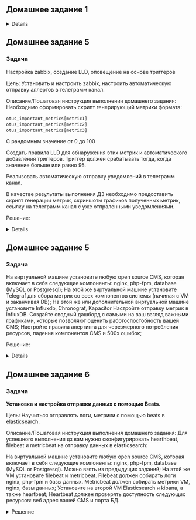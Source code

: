 ## Домашнее задание 1

<details>
Установка и настройка Prometheus, использование exporters

Цель:

Установить и настроить Prometheus.
Результатом выполнения данного ДЗ будет являться публичный репозиторий, в системе контроля версий (Github, Gitlab, etc.), в котором будет находиться Readme с описанием выполненых действий.

Описание/Пошаговая инструкция выполнения домашнего задания:

Файлы конфигурации prometheus и alertmanager должны находиться в директории GAP-1.

Описание ДЗ:

На виртуальной машине установите любую open source CMS, которая включает в себя следующие компоненты: nginx, php-fpm, database (MySQL or Postgresql).
На этой же виртуальной машине установите Prometheus exporters для сбора метрик со всех компонентов системы (начиная с VM и заканчивая DB, не забудьте про blackbox exporter, который будет проверять доступность вашей CMS).
На этой же или дополнительной виртуальной машине установите Prometheus, задачей которого будет раз в 5 секунд собирать метрики с экспортеров.

### Решение:
Устанавливаем CMS Wordpress с использованием MYSQL, Nginx, Php-fpm.

![Image 1](HomeWork_1/Images/sc2.png)

Устанавливаем Prometheus и необходимые экспортеры.

Пишем юниты для экспортеров и добавляем их в автозагрузку.

Настраиваем экспортеры и проверяем, через prometheus.

![Image 2](HomeWork_1/Images/sc1.png)

</details>


## Домашнее задание 5

### Задача

Настройка zabbix, создание LLD, оповещение на основе триггеров

Цель:
Установить и настроить zabbix, настроить автоматическую отправку аллертов в телеграмм канал.


Описание/Пошаговая инструкция выполнения домашнего задания:
Необходимо сформировать скрипт генерирующий метрики формата:

```
otus_important_metrics[metric1]
otus_important_metrics[metric2]
otus_important_metrics[metric3]

```

С рандомным значение от 0 до 100

Создать правила LLD для обнаружения этих метрик и автоматического добавления триггеров. Триггер должен срабатывать тогда, когда значение больше или равно 95.

Реализовать автоматическую отправку уведомлений в телеграмм канал.

В качестве результаты выполнения ДЗ необходимо предоставить скрипт генерации метрик, скриншоты графиков полученных метрик, ссылку на телеграмм канал с уже отпраленными уведомлениями.


Решение:

<details>

На пк с установленным zabbix client в папке /etc/zabbix/zabbix_agentd.conf.d создаём файл lld.conf c содержимым:

```
UserParameter=otus.discovery,/tmp/sender_test.sh

```

Создаём в папке /tmp/ скрипт с содержимым sender_test.sh


```
#!/bin/bash

# send back discovery key, list of all available array keys
# for a discovery type of "Zabbix agent"
cat << EOF
{ "data": [
  { "{#ITEMNAME}":"otus_important_metrics1" },
  { "{#ITEMNAME}":"otus_important_metrics2" },
  { "{#ITEMNAME}":"otus_important_metrics3" }
]}
EOF

# now take advantage of this invocation to send back values
# build up list of values in /tmp/zdata.txt
agenthost="ubt-wp"
zserver="172.17.50.101"
zport="10051"

cat /dev/null > /tmp/zdata.txt
for item in "otus_important_metrics1" "otus_important_metrics2" "otus_important_metrics3"; do
  randNum="$(( (RANDOM % 100)+1 ))"
  echo $agenthost warning[$item] $randNum >> /tmp/zdata.txt
done

# push all these trapper values back to zabbix
zabbix_sender -vv -z $zserver -p $zport -i /tmp/zdata.txt >> /tmp/zsender.log 2>&1


```

Создаём в папке tmp файлы zdata.txt и zsender.log :

```
touch /tmp/zdata.txt
touch /tmp/zsender.log
```


Назначем владельцев и права на файлы:

```
chown zabbix:zabbix /tmp/z*.*
chmod 664 /tmp/z*.*
chown zabbix:zabbix /tmp/produce.sh
chmod 755 /tmp/produce.sh
```

Проверяем выполнение скрипта:
```
su -c "/tmp/sender_test.sh" -s /bin/sh zabbix
```

Создаём шаблон otus.lld на сервере zabbix

![](/HomeWork_5/img/zb1.png)


Добавляем в шаблон правило обнаружения

![](/HomeWork_5/img/zb3.png)

Создаём в шаблоне item prototype

![](/HomeWork_5/img/zb3.png)


Добавляем шаблон к хосту ubt-wp(ubuntu 22.04 server)

Проверяем что метрики меняются

![](/HomeWork_5/img/zb4.png)
![](/HomeWork_5/img/zb5.png)
![](/HomeWork_5/img/zb6.png)


Настраиваем warnings с разными уровнями значимости и проверяем что они работают:

![](/HomeWork_5/img/zb8.png)
![](/HomeWork_5/img/zb9.png)
![](/HomeWork_5/img/zb7.png)

Подключение телеграм бота

Находим в ТГ @BotFather и командой /newbot создаём нового бота, сохраняем его токен,
добавляем его в наш список контактов.

У бота @getmyid_bot получаем наш ID(chat_id).

Проверяем, что бот отправляет уведомления:

```
curl --header 'Content-Type: application/json' --request 'POST' --data '{"chat_id":"наш_чат_id","text":"Проверочное сообщение"}' "https://api.telegram.org/имя_бота:токен_бота/sendMessage"
```

Alerts - media types - настраиваем оповещение через ТГ
![](/HomeWork_5/img/zb10.png)


Alerts - Actios - trigger action - включаем уведомление для администраторов


![](/HomeWork_5/img/zb11.png)

Alerts - Actios - trigger action - Operations - настраиваем оповещение администраторов через ТГ.


![](/HomeWork_5/img/zb12.png)

Проверяем ТГ.

![](/HomeWork_5/img/tg1.png)


Скриншоты графиков полученных метрик

![](/HomeWork_5/img/zb13.png)
![](/HomeWork_5/img/zb14.png)
![](/HomeWork_5/img/zb15.png)


</details>

## Домашнее задание 5

### Задача

На виртуальной машине установите любую open source CMS, которая включает в себя следующие компоненты: nginx, php-fpm, database (MySQL or Postgresql);
На этой же виртуальной машине установите Telegraf для сбора метрик со всех компонентов системы (начиная с VM и заканчивая DB);
На этой же или дополнительной виртуальной машине установите Influxdb, Chronograf, Kapacitor
Настройте отправку метрик в InfluxDB.
Создайте сводный дашборд с самыми на ваш взгляд важными графиками, которые позволяют оценить работоспостобность вашей CMS;
Настройте правила алертинга для черезмерного потребления ресурсов, падения компонентов CMS и 500х ошибок;


Решение:

<details>

### Установка InfluxDB


Импортируем ключ репозитория

```
curl -fsSL https://repos.influxdata.com/influxdata-archive_compat.key|sudo gpg --dearmor -o /etc/apt/trusted.gpg.d/influxdata.gpg
```

Добавляем репозиторий

```
echo 'deb [signed-by=/etc/apt/trusted.gpg.d/influxdata.gpg] https://repos.influxdata.com/debian stable main' | sudo tee /etc/apt/sources.list.d/influxdata.list
```

Устанавливаем InfluxDB2, запускаем, проверяем.


```
sudo apt update && sudo apt install influxdb2
sudo systemctl enable --now influxdb
sudo systemctl enable --now influxdb

```

Настраиваем influxdb

```
root@php-fpm:/tmp# influx setup
> Welcome to InfluxDB 2.0!
? Please type your primary username tester
? Please type your password **********
? Please type your password again **********
? Please type your primary organization name otus
? Please type your primary bucket name tickstack
? Please type your retention period in hours, or 0 for infinite 0
? Setup with these parameters?
  Username:          tester
  Organization:      otus
  Bucket:            tickstack
  Retention Period:  infinite
 Yes
User    Organization    Bucket
tester  otus            tickstack
```



![TICK_stack](img/otus_tick_1.png)
![TICK_stack](img/otus_tick_2.png)


Переходим на страницу API Token Page и видим токен с полным доступом, созданный в процессе развертывания.

![TICK_stack](img/otus_tick_3.png)


Создаём отдельный security token для нашего бакета и организации.


![TICK_stack](img/otus_tick_4.png)

Копируем данные нового токена

![TICK_stack](img/otus_tick_5.png)


На этом инсталяция influxDB закончена




### Установка Telegraf


```
sudo apt install telegraf
```

Настраиваем telegraf

vim /etc/telegraf/telegraf.conf





```





### Проверка ответа по http от сервера, раздел INPUTS PLugin



 [[inputs.http_response]]
#   ## List of urls to query.
#
#
name_override = "status_url"
urls = ["http://172.17.50.101", "http://172.17.50.100"]
#   ## Set http_proxy.
#   ## Telegraf uses the system wide proxy settings if it's is not set.
#   # http_proxy = "http://localhost:8888"
#
#   ## Set response_timeout (default 5 seconds)
response_timeout = "5s"
#
#   ## HTTP Request Method
#   # method = "GET"
#
#   ## Whether to follow redirects from the server (defaults to false)
 follow_redirects = true








### Мониторинг процессора и дисков, раздел INPUTS PLugin

[[inputs.cpu]]
  ## Whether to report per-cpu stats or not
  percpu = true
  ## Whether to report total system cpu stats or not
  totalcpu = true
  ## If true, collect raw CPU time metrics
  collect_cpu_time = false
  ## If true, compute and report the sum of all non-idle CPU states
  ## NOTE: The resulting 'time_active' field INCLUDES 'iowait'!
  report_active = false
  ## If true and the info is available then add core_id and physical_id tags
  core_tags = false


# Read metrics about disk usage by mount point
[[inputs.disk]]
  ## By default stats will be gathered for all mount points.
  ## Set mount_points will restrict the stats to only the specified mount points.
  # mount_points = ["/"]

  ## Ignore mount points by filesystem type.
  ignore_fs = ["tmpfs", "devtmpfs", "devfs", "iso9660", "overlay", "aufs", "squashfs"]

  ## Ignore mount points by mount options.
  ## The 'mount' command reports options of all mounts in parathesis.
  ## Bind mounts can be ignored with the special 'bind' option.
  # ignore_mount_opts = []


# Read metrics about disk IO by device
[[inputs.diskio]]



### Попытка мониторить логи ngix на предмет ошибок, которая не работает в моей версии telegraf


[[inputs.tail]]
files = ["/var/log/nginx/access.log"]

from_beginning = true


name_override = "nginx_access_log_ok"
data_format = "grok"







```

 inputs.tail

Не работает
![TICK_stack](img/otus_tick_6.png)


Проверка мониторинга производительности процессора.


```
stress-ng --cpu 4 --cpu-method matrixprod --metrics --timeout 60
```

![TICK_stack](img/otus_tick_7.png)


### Устанавливаем kapacitor


```
apt install capacitor
```


</details>



## Домашнее задание 6

### Задача

**Установка и настройка отправки данных с помощью Beats.**

Цель:
Научиться отправлять логи, метрики с помощью beats в elasticsearch.

Описание/Пошаговая инструкция выполнения домашнего задания:
Для успешного выполнения дз вам нужно сконфигурировать hearthbeat, filebeat и metricbeat на отправку данных в elasticsearch:

На виртуальной машине установите любую open source CMS, которая включает в себя следующие компоненты: nginx, php-fpm, database (MySQL or Postgresql).
Можно взять из предыдущих заданий; На этой же VM установите filebeat и metricbeat. Filebeat должен собирать логи nginx, php-fpm и базы данных.
Metricbeat должен собирать метрики VM, nginx, базы данных;
Установите на второй VM Elasticsearch и kibana, а также heartbeat;
Heartbeat должен проверять доступность следующих ресурсов: веб адрес вашей CMS и порта БД.


<details>

 <summary>Решение</summary>

## Установка Elastic + Kibana

Добавляем зеркало для установки Elastic + Kibana

```
echo "deb [trusted=yes] https://mirror.yandex.ru/mirrors/elastic/8/ stable main" | sudo tee /etc/apt/sources.list.d/elastic-8.x.list
```


```

apt install elasticsearch

apt install kibana
```

## Устанавливаем на клиенте filebeat

```
echo "deb [trusted=yes] https://mirror.yandex.ru/mirrors/elastic/8/ stable main" | sudo tee /etc/apt/sources.list.d/elastic-8.x.list
apt update
apt install filebeat
```

Иструкция по полному удалению filebeat на Ubuntu

```
    sudo systemctl stop filebeat – Stops the Filebeat service
    sudo apt-get purge filebeat – Uninstalls Filebeat and its configuration files
    sudo rm -r /var/lib/filebeat – Removes Filebeat’s data directory
    sudo rm -r /etc/filebeat – Removes Filebeat’s configuration directory
    sudo rm /etc/apt/sources.list.d/elastic-7.x.list – Removes the Elastic repository
    sudo apt-get update – Updates the package database
    filebeat version – Checks the Filebeat version

```

### настраиваем filebeat


Смотрим какие модули поддерживает filebeat

```
sudo filebeat modules list
```

Включаем модули nginx и mysql

```
sudo filebeat modules enable mysql
sudo filebeat modules enable nginx

```

Настраиваем модуль Mysql

```
vim /etc/filebeat/modules.d/mysql.yml
```

```
# Module: mysql
# Docs: https://www.elastic.co/guide/en/beats/filebeat/8.10/filebeat-module-mysql.html

- module: mysql
  # Error logs
  error:
    enabled: true

    # Set custom paths for the log files. If left empty,
    # Filebeat will choose the paths depending on your OS.
    #var.paths:

  # Slow logs
  slowlog:
    enabled: true

    # Set custom paths for the log files. If left empty,
    # Filebeat will choose the paths depending on your OS.
    #var.paths:

```

Настраиваем модуль Nginx

```
vim /etc/filebeat/modules.d/nginx.yml
```
```
- module: nginx
  # Access logs
  access:
    enabled: true

    # Set custom paths for the log files. If left empty,
    # Filebeat will choose the paths depending on your OS.
    #var.paths:

  # Error logs
  error:
    enabled: false

    # Set custom paths for the log files. If left empty,
    # Filebeat will choose the paths depending on your OS.
    #var.paths:

  # Ingress-nginx controller logs. This is disabled by default. It could be used in Kubernetes environments to parse ingress-nginx logs
  ingress_controller:
    enabled: false
```

Настраиваем основной конфиг Filebeat

```
vim /etc/filebeat/filebeat.yml
```

```
# ---------------------------- Elasticsearch Output ----------------------------
output.elasticsearch:
  # Array of hosts to connect to.
  hosts: ["172.17.50.114:9200"]

  # Protocol - either `http` (default) or `https`.
  protocol: "https"
  ssl.verification_mode: none
  # Authentication credentials - either API key or username/password.
  #api_key: "id:api_key"
  username: "elastic"
  password: "qtgTCx1IemxPqbJ8wj0*"

processors:
  - add_host_metadata:
      when.not.contains.tags: forwarded
  - add_cloud_metadata: ~
  - add_docker_metadata: ~
  - add_kubernetes_metadata: ~


# ============================== Filebeat inputs ===============================

filebeat.inputs:

# Each - is an input. Most options can be set at the input level, so
# you can use different inputs for various configurations.
# Below are the input-specific configurations.

# filestream is an input for collecting log messages from files.
- type: filestream

  # Unique ID among all inputs, an ID is required.
  id: my-filestream-id

  # Change to true to enable this input configuration.
  enabled: false

  # Paths that should be crawled and fetched. Glob based paths.
  paths:
    - /var/log/*.log


```
ssl.verification_mode: none - используется если мы используем самоподписные сертификаты.



Раскоментируем  строчку access.log = /var/log/php.access.log

в /etc/php/8.1/fpm/pool.d/www.conf

Перезапускаем php и filebeat.


## Настройка отображения в kibana

Переходим по адресу Kibana, далее Management-Stack Management-Kibana-Data Views

![ELK](img/ELK1.png)


Создаём Data view

![ELK](img/ELK2.png)


Проверяем получение данных:

Переходим Analytics-Discover
![ELK](img/ELK3.png)

</details>